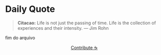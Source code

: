 # Daily Quote

> **Citacao:** Life is not just the passing of time. Life is the collection of experiences and their intensity. — Jim Rohn

fim do arquivo

<watermark-footer>
<p align="center">
  <a href="https://github.com/ruisuan/ruisuan/blob/main/contribute.md">Contribute ☕</a>
</p>
</watermark-footer>
